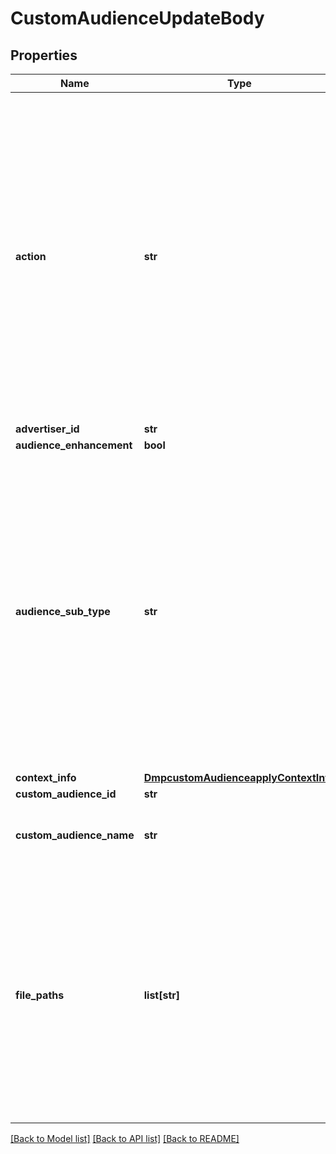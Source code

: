 # CustomAudienceUpdateBody

## Properties
Name | Type | Description | Notes
------------ | ------------- | ------------- | -------------
**action** | **str** | Modification type. This field is valid when file_paths is passed. Enum values: APPEND: Upload files to expand the Customer File audience. Only data not included in the original file will be added. REMOVE: Upload files to remove the Customer File audience. Only the data that coincide with the original file will be removed. REPLACE: Upload files to replace the Customer File audience. All the data in the original file will be replaced. Default value: REPLACE. Note: The APPEND, REMOVE and REPLACE operations will fail if the audience size is less than 1,000 after the operation. | [optional] [default to 'REPLACE']
**advertiser_id** | **str** | Advertiser ID. | [required] 
**audience_enhancement** | **bool** |  | [optional] 
**audience_sub_type** | **str** | Audience sub type, indicating the type of ads that the audience can be used for. The allowed enum value: REACH_FREQUENCY(To enable the audience to be used in Reach &amp; Frequency campaigns). It means you can only convert audience sub type from NORMAL to REACH_FREQUENCY, but not the other way round. Note: If you update this field, changes to other data fields will be ignored. If you want to update a Lookalike audience, you cannot change the audience_sub_type to REACH_FREQUENCY. Otherwise, an error will occur. | [optional] 
**context_info** | [**DmpcustomAudienceapplyContextInfo**](DmpcustomAudienceapplyContextInfo.md) |  | [optional] 
**custom_audience_id** | **str** | Custom audience ID. | [required] 
**custom_audience_name** | **str** | New name for the audience. Length limit: 128 characters. You must pass in either this field or file_paths. | [optional] 
**file_paths** | **list[str]** | The files you upload to update the Customer File audience. You must pass in either this field or custom_audience_name. The recommended size is &lt;50 per request to ensure stability. Once you pass in this field, you can specify the modification type (APPEND, REMOVE or REPLACE) via action. The files must be encrypted with the same encryption method/type with the audience that you want to update. | [optional] 

[[Back to Model list]](../README.md#documentation-for-models) [[Back to API list]](../README.md#documentation-for-api-endpoints) [[Back to README]](../README.md)

